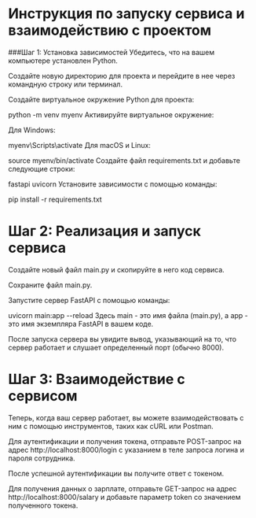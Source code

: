 
# Инструкция по запуску сервиса и взаимодействию с проектом
###Шаг 1: Установка зависимостей
Убедитесь, что на вашем компьютере установлен Python.

Создайте новую директорию для проекта и перейдите в нее через командную строку или терминал.

Создайте виртуальное окружение Python для проекта:


python -m venv myenv
Активируйте виртуальное окружение:

Для Windows:


myenv\Scripts\activate
Для macOS и Linux:


source myenv/bin/activate
Создайте файл requirements.txt и добавьте следующие строки:


fastapi
uvicorn
Установите зависимости с помощью команды:

pip install -r requirements.txt

# Шаг 2: Реализация и запуск сервиса
Создайте новый файл main.py и скопируйте в него код сервиса.

Сохраните файл main.py.

Запустите сервер FastAPI с помощью команды:


uvicorn main:app --reload
Здесь main - это имя файла (main.py), а app - это имя экземпляра FastAPI в вашем коде.

После запуска сервера вы увидите вывод, указывающий на то, что сервер работает и слушает определенный порт (обычно 8000).

# Шаг 3: Взаимодействие с сервисом
Теперь, когда ваш сервер работает, вы можете взаимодействовать с ним с помощью инструментов, таких как cURL или Postman.

Для аутентификации и получения токена, отправьте POST-запрос на адрес http://localhost:8000/login с указанием в теле запроса логина и пароля сотрудника.

После успешной аутентификации вы получите ответ с токеном.

Для получения данных о зарплате, отправьте GET-запрос на адрес http://localhost:8000/salary и добавьте параметр token со значением полученного токена.
